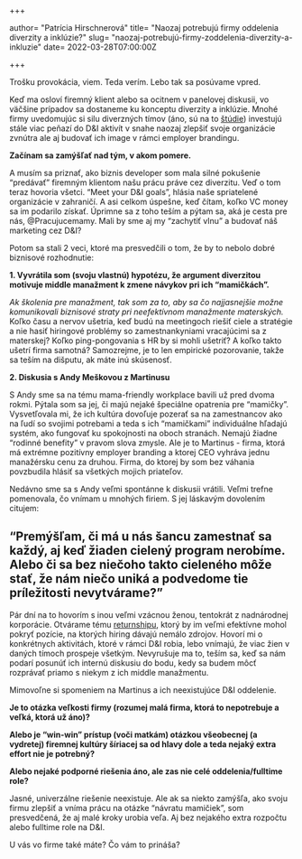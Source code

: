 +++

author= "Patrícia Hirschnerová"
title= "Naozaj potrebujú firmy oddelenia diverzity a inklúzie?"
slug= "naozaj-potrebujú-firmy-zoddelenia-diverzity-a-inkluzie"
date= 2022-03-28T07:00:00Z

+++

Trošku provokácia, viem. Teda verím. Lebo tak sa posúvame vpred.
<!--more-->
Keď ma osloví firemný klient alebo sa ocitnem v panelovej diskusii, vo väčšine prípadov sa dostaneme ku konceptu diverzity a inklúzie. 
Mnohé firmy uvedomujúc si silu diverzných tímov (áno, sú na to [štúdie](https://www.mckinsey.com/featured-insights/diversity-and-inclusion/diversity-wins-how-inclusion-matters)) investujú stále viac peňazí do D&I aktivít v snahe naozaj zlepšiť svoje 
organizácie zvnútra ale aj budovať ich image v rámci employer brandingu. 

**Začínam sa zamýšľať nad tým, v akom pomere.**

A musím sa priznať, ako biznis developer som mala silné pokušenie “predávať” firemným klientom našu prácu práve cez diverzitu. 
Veď o tom teraz hovoria všetci. “Meet your D&I goals”, hlásia naše spriatelené organizácie v zahraničí. A asi celkom úspešne, keď čítam, koľko 
VC money sa im podarilo získať. Úprimne sa z toho teším a pýtam sa, aká je cesta pre nás, @Pracujucemamy. Mali by sme aj my “zachytiť vlnu” a budovať 
náš marketing cez D&I? 

Potom sa stali 2 veci, ktoré ma presvedčili o tom, že by to nebolo dobré biznisové rozhodnutie:

**1. Vyvrátila som (svoju vlastnú) hypotézu, že argument diverzitou motivuje middle manažment k zmene návykov pri ich “mamičkách”.**

*Ak školenia pre manažment, tak som za to, aby sa čo najjasnejšie možne komunikovali biznisové straty pri neefektívnom manažmente materských.* Koľko 
času a nervov ušetria, keď budú na meetingoch riešiť ciele a stratégie a nie hasiť hiringové problémy so zamestnankyniami vracajúcimi sa z materskej? 
Koľko ping-pongovania s HR by si mohli ušetriť? A koľko takto ušetrí firma samotná?
Samozrejme, je to len empirické pozorovanie, takže sa teším na dišputu, ak máte inú skúsenosť.

**2. Diskusia s Andy Meškovou z Martinusu**

S Andy sme sa na tému mama-friendly workplace bavili už pred dvoma rokmi. Pýtala som sa jej, či majú nejaké špeciálne opatrenia pre “mamičky”. 
Vysvetľovala mi, že ich kultúra dovoľuje pozerať sa na zamestnancov ako na ľudí so svojimi potrebami a teda s ich “mamičkami” individuálne hľadajú 
systém, ako fungovať ku spokojnosti na oboch stranách. Nemajú žiadne “rodinné benefity” v pravom slova zmysle.  Ale je to Martinus - firma, ktorá má 
extrémne pozitívny employer branding a ktorej CEO vyhráva jednu manažérsku cenu za druhou. Firma, do ktorej by som bez váhania povzbudila hlásiť sa 
všetkých mojich priateľov.

Nedávno sme sa s Andy veľmi spontánne k diskusii vrátili. Veľmi trefne pomenovala, čo vnímam u mnohých firiem. S jej láskavým dovolením citujem:

## “Premýšľam, či má u nás šancu zamestnať sa každý, aj keď žiaden cielený program nerobíme. Alebo či sa bez niečoho takto cieleného môže stať, že nám niečo uniká a podvedome tie príležitosti nevytvárame?”

Pár dní na to hovorím s inou veľmi vzácnou ženou, tentokrát z nadnárodnej korporácie. Otvárame tému [returnshipu](https://www.pracujucemamy.sk/blog/returnship/), ktorý by im veľmi efektívne mohol 
pokryť pozície, na ktorých hiring dávajú nemálo zdrojov. Hovorí mi o konkrétnych aktivitách, ktoré v rámci D&I robia, lebo vnímajú, že viac žien v 
daných tímoch prospeje všetkým.  Nevyrušuje ma to, teším sa, keď sa nám podarí posunúť ich internú diskusiu do bodu, kedy sa budem môcť rozprávať 
priamo s niekym z ich middle manažmentu.

Mimovoľne si spomeniem na Martinus a ich neexistujúce D&I oddelenie.

**Je to otázka veľkosti firmy (rozumej malá firma, ktorá to nepotrebuje a veľká, ktorá už áno)?**

**Alebo je “win-win” prístup (voči matkám) otázkou všeobecnej (a vydretej) firemnej kultúry šíriacej sa od hlavy dole a teda nejaký extra effort nie je potrebný?**

**Alebo nejaké podporné riešenia  áno, ale zas nie celé oddelenia/fulltime role?**

Jasné, univerzálne riešenie neexistuje. Ale ak sa niekto zamýšľa, ako svoju firmu zlepšiť a vníma prácu na otázke “návratu mamičiek”, som presvedčená, že aj malé kroky urobia veľa. Aj bez nejakého extra rozpočtu alebo fulltime role na D&I.

U vás vo firme také máte? Čo vám to prináša?


